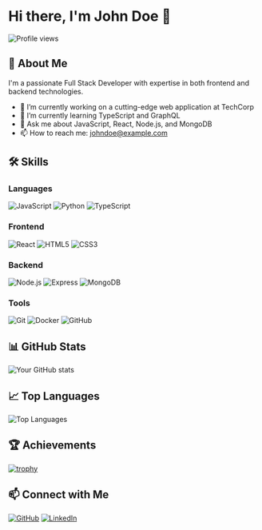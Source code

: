 # Hi there, I'm John Doe 👋

![Profile views](https://gpvc.arturio.dev/johndoe)

## 🚀 About Me

I'm a passionate Full Stack Developer with expertise in both frontend and backend technologies.

- 🔭 I’m currently working on a cutting-edge web application at TechCorp
- 🌱 I’m currently learning TypeScript and GraphQL
- 💬 Ask me about JavaScript, React, Node.js, and MongoDB
- 📫 How to reach me: johndoe@example.com

## 🛠 Skills

### Languages
![JavaScript](https://img.shields.io/badge/-JavaScript-05122A?style=flat&logo=javascript)
![Python](https://img.shields.io/badge/-Python-05122A?style=flat&logo=python)
![TypeScript](https://img.shields.io/badge/-TypeScript-05122A?style=flat&logo=typescript)

### Frontend
![React](https://img.shields.io/badge/-React-05122A?style=flat&logo=react)
![HTML5](https://img.shields.io/badge/-HTML5-05122A?style=flat&logo=html5)
![CSS3](https://img.shields.io/badge/-CSS3-05122A?style=flat&logo=css3)

### Backend
![Node.js](https://img.shields.io/badge/-Node.js-05122A?style=flat&logo=node.js)
![Express](https://img.shields.io/badge/-Express-05122A?style=flat&logo=express)
![MongoDB](https://img.shields.io/badge/-MongoDB-05122A?style=flat&logo=mongodb)

### Tools
![Git](https://img.shields.io/badge/-Git-05122A?style=flat&logo=git)
![Docker](https://img.shields.io/badge/-Docker-05122A?style=flat&logo=docker)
![GitHub](https://img.shields.io/badge/-GitHub-05122A?style=flat&logo=github)

## 📊 GitHub Stats

![Your GitHub stats](https://github-readme-stats.vercel.app/api?username=johndoe&show_icons=true&theme=dark)

## 📈 Top Languages

![Top Languages](https://github-readme-stats.vercel.app/api/top-langs/?username=johndoe&layout=compact&theme=dark)

## 🏆 Achievements

[![trophy](https://github-profile-trophy.vercel.app/?username=johndoe&theme=onedark)](https://github.com/ryo-ma/github-profile-trophy)

## 📫 Connect with Me

[![GitHub](https://img.shields.io/badge/-GitHub-05122A?style=flat&logo=github)](https://github.com/johndoe)
[![LinkedIn](https://img.shields.io/badge/-LinkedIn-05122A?style=flat&logo=linkedin)](https://linkedin.com/in/johndoe)









